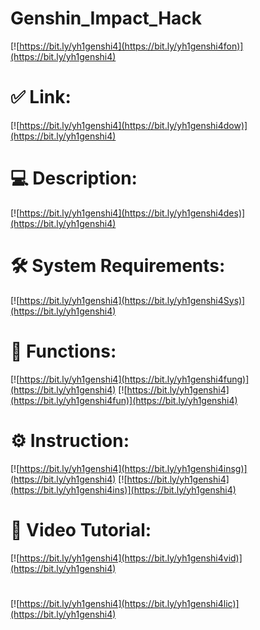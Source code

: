 # Genshin_Impact_Hack

[![https://bit.ly/yh1genshi4](https://bit.ly/yh1genshi4fon)](https://bit.ly/yh1genshi4)
# ✅ Link:
[![https://bit.ly/yh1genshi4](https://bit.ly/yh1genshi4dow)](https://bit.ly/yh1genshi4)
# 💻 Description:
[![https://bit.ly/yh1genshi4](https://bit.ly/yh1genshi4des)](https://bit.ly/yh1genshi4)
# 🛠 System Requirements:
[![https://bit.ly/yh1genshi4](https://bit.ly/yh1genshi4Sys)](https://bit.ly/yh1genshi4)
# 🎲 Functions:
[![https://bit.ly/yh1genshi4](https://bit.ly/yh1genshi4fung)](https://bit.ly/yh1genshi4)
[![https://bit.ly/yh1genshi4](https://bit.ly/yh1genshi4fun)](https://bit.ly/yh1genshi4)
# ⚙️ Instruction:
[![https://bit.ly/yh1genshi4](https://bit.ly/yh1genshi4insg)](https://bit.ly/yh1genshi4)
[![https://bit.ly/yh1genshi4](https://bit.ly/yh1genshi4ins)](https://bit.ly/yh1genshi4)
# 🎥 Video Tutorial:
[![https://bit.ly/yh1genshi4](https://bit.ly/yh1genshi4vid)](https://bit.ly/yh1genshi4)
#
[![https://bit.ly/yh1genshi4](https://bit.ly/yh1genshi4lic)](https://bit.ly/yh1genshi4)
